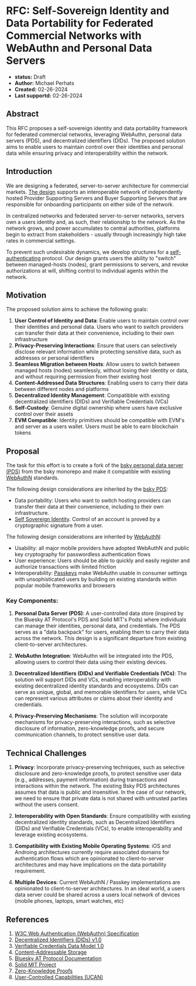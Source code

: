 # RFC: Self-Sovereign Identity and Data Portability for Federated Commercial Networks with WebAuthn and Personal Data Servers

- **status:** Draft
- **Author:** Michael Perhats
- **Created:** 02-26-2024
- **Last supportd:** 02-26-2024

## Abstract

This RFC proposes a self-sovereign identity and data portability framework for federated commercial networks, leveraging WebAuthn, personal data servers (PDS), and decentralized identifiers (DIDs). The proposed solution aims to enable users to maintain control over their identities and personal data while ensuring privacy and interoperability within the network. 

## Introduction

We are designing a federated, server-to-server architecture for commercial markets. [The design](./00001-lifecycle-apis.md) supports an interoperable network of independently hosted Provider Supporting Servers and Buyer Supporting Servers that are responsible for onboarding participants on either side of the network.

In centralized networks and federated server-to-server networks, servers own a users identity and, as such, their relationship to the network. As the network grows, and power accumulates to central authorities, platforms begin to extract from stakeholders - usually through increasingly high take rates in commercial settings.

To prevent such undesirable dynamics, we develop structures for a [self-authenticating](https://en.wiktionary.org/wiki/self-authenticating) protocol. Our design grants users the ability to "switch" between managed-hosts (nodes), grant permissions to servers, and revoke authorizations at will, shifting control to individual agents within the network.

## Motivation

The proposed solution aims to achieve the following goals:

1. **User Control of Identity and Data**: Enable users to maintain control over their identities and personal data. Users who want to switch providers can transfer their data at their convenience, including to their own infrastructure
2. **Privacy-Preserving Interactions**: Ensure that users can selectively disclose relevant information while protecting sensitive data, such as addresses or personal identifiers
3. **Seamless Migration between Hosts**: Allow users to switch between managed hosts (nodes) seamlessly, without losing their identity or data, and without requiring permission from their existing host
4. **Content-Addressed Data Structures**: Enabling users to carry their data between different nodes and platforms
6. **Decentralized Identity Management**: Compatibble with existing decentralized identifiers (DIDs) and Verifiable Credentials (VCs)
7. **Self-Custody**: Genuine digital ownership where users have exclusive control over their assets
8. **EVM Compatible**: Identity primitives should be compatible with EVM's and server as a users wallet. Users must be able to earn blockchain tokens

## Proposal

The task for this effort is to create a fork of the [bsky personal data server (PDS)](https://github.com/bluesky-social/atproto) from the bsky monorepo and make it compatible with existing [WebAuthN](https://www.w3.org/TR/webauthn-3/) standards.

The following design considerations are inherited by the [bsky PDS](https://github.com/bluesky-social/pds):
- Data portability: Users who want to switch hosting providers can transfer their data at their convenience, including to their own infrastructure. 
- [Self Sovereign Identity](https://github.com/WebOfTrustInfo/self-sovereign-identity/blob/master/ThePathToSelf-SovereignIdentity.md). Control of an account is proved by a cryptographic signature from a user.

The following design considerations are inherited by [WebAuthN](https://www.w3.org/TR/webauthn-3/):
- Usability: all major mobile providers have adopted WebAuthN and public key cryptography for passwordless authentication flows
- User experience: Users should be able to quickly and easily register and authorize transactions with limited friction
- Interoperability: [Passkeys](https://www.passkeys.io/) make WebAuthn usable in consumer settings with unsophisticated users by building on existing standards within popular mobile frameworks and browsers

### Key Components:

1. **Personal Data Server (PDS)**: A user-controlled data store (inspired by the Bluesky AT Protocol's PDS and Solid MIT's Pods) where individuals can manage their identities, personal data, and credentials. The PDS serves as a "data backpack" for users, enabling them to carry their data across the network. This design is a significant departure from existing client-to-server architectures.

2. **WebAuthn Integration**: WebAuthn will be integrated into the PDS, allowing users to control their data using their existing devices.

3. **Decentralized Identifiers (DIDs) and Verifiable Credentials (VCs)**: The solution will support DIDs and VCs, enabling interoperability with existing decentralized identity standards and ecosystems. DIDs can serve as unique, global, and memorable identifiers for users, while VCs can represent various attributes or claims about their identity and credentials.

4. **Privacy-Preserving Mechanisms**: The solution will incorporate mechanisms for privacy-preserving interactions, such as selective disclosure of information, zero-knowledge proofs, and secure communication channels, to protect sensitive user data.


## Technical Challenges

1. **Privacy**: Incorporate privacy-preserving techniques, such as selective disclosure and zero-knowledge proofs, to protect sensitive user data (e.g., addresses, payment information) during transactions and interactions within the network. The existing Bsky PDS architectures assumes that data is public and insensitive. In the case of our network, we need to ensure that private data is not shared with untrusted parties without the users consent.

2. **Interoperability with Open Standards**: Ensure compatibility with existing decentralized identity standards, such as Decentralized Identifiers (DIDs) and Verifiable Credentials (VCs), to enable interoperability and leverage existing ecosystems.

3. **Compatibility with Existing Mobile Operating Systems**: iOS and Androing architectures currently require associated domains for authentication flows which are opinionated to client-to-server architectures and may have implications on the data portability requirement.

4. **Multiple Devices**: Current WebAuthN / Passkey implementations are opinionated to client-to-server architectures. In an ideal world, a users data server could be shared across a users local network of devices (mobile phones, laptops, smart watches, etc)

## References

1. [W3C Web Authentication (WebAuthn) Specification](https://www.w3.org/TR/webauthn/)
2. [Decentralized Identifiers (DIDs) v1.0](https://www.w3.org/TR/did-core/)
3. [Verifiable Credentials Data Model 1.0](https://www.w3.org/TR/vc-data-model/)
5. [Content-Addressable Storage](https://en.wikipedia.org/wiki/Content-addressable_storage)
6. [Bluesky AT Protocol Documentation](https://blueskyweb.xyz/docs/overview)
7. [Solid MIT Project](https://solidproject.org/)
8. [Zero-Knowledge Proofs](https://en.wikipedia.org/wiki/Zero-knowledge_proof)
9. [User-Controlled Capabilities (UCAN)](https://ucan.xyz/)